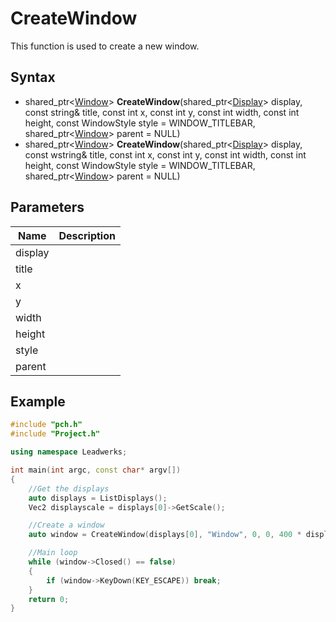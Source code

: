 # CreateWindow #
This function is used to create a new window.

## Syntax ##
- shared_ptr<[Window](CPP_Window)\> **CreateWindow**(shared_ptr\<[Display](CPP_Display)\> display, const string& title, const int x, const int y, const int width, const int height, const WindowStyle style = WINDOW_TITLEBAR, shared_ptr\<[Window](CPP_Window)\> parent = NULL)
- shared_ptr<[Window](CPP_Window)\> **CreateWindow**(shared_ptr\<[Display](CPP_Display)\> display, const wstring& title, const int x, const int y, const int width, const int height, const WindowStyle style = WINDOW_TITLEBAR, shared_ptr\<[Window](CPP_Window)\> parent = NULL)

## Parameters ##
| Name | Description |
| ------ | ------ |
| display |  |
| title |  |
| x | |
| y |  |
| width | |
| height | |
| style |  |
| parent |  |

## Example ##
```c++
#include "pch.h"
#include "Project.h"

using namespace Leadwerks;

int main(int argc, const char* argv[])
{
    //Get the displays
    auto displays = ListDisplays();
    Vec2 displayscale = displays[0]->GetScale();

    //Create a window
    auto window = CreateWindow(displays[0], "Window", 0, 0, 400 * displayscale.x, 300 * displayscale.y, WINDOW_TITLEBAR | WINDOW_CENTER);

    //Main loop
    while (window->Closed() == false)
    {
        if (window->KeyDown(KEY_ESCAPE)) break;
    }
    return 0;
}
```
